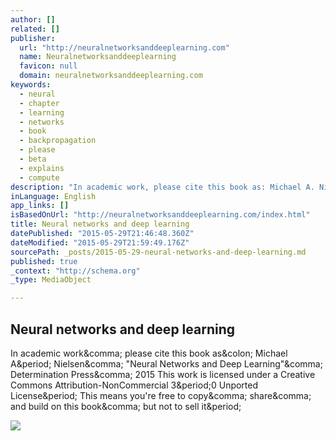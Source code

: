 ```yaml
---
author: []
related: []
publisher:
  url: "http://neuralnetworksanddeeplearning.com"
  name: Neuralnetworksanddeeplearning
  favicon: null
  domain: neuralnetworksanddeeplearning.com
keywords:
  - neural
  - chapter
  - learning
  - networks
  - book
  - backpropagation
  - please
  - beta
  - explains
  - compute
description: "In academic work, please cite this book as: Michael A. Nielsen, \"Neural Networks and Deep Learning\", Determination Press, 2015 This work is licensed under a Creative Commons Attribution-NonCommercial 3.0 Unported License. This means you're free to copy, share, and build on this book, but not to sell it."
inLanguage: English
app_links: []
isBasedOnUrl: "http://neuralnetworksanddeeplearning.com/index.html"
title: Neural networks and deep learning
datePublished: "2015-05-29T21:46:48.360Z"
dateModified: "2015-05-29T21:59:49.176Z"
sourcePath: _posts/2015-05-29-neural-networks-and-deep-learning.md
published: true
_context: "http://schema.org"
_type: MediaObject

---
```

<article style=""><h1>Neural networks and deep learning</h1><p>In academic work&amp;comma; please cite this book as&amp;colon; Michael A&amp;period; Nielsen&amp;comma; "Neural Networks and Deep Learning"&amp;comma; Determination Press&amp;comma; 2015 This work is licensed under a Creative Commons Attribution-NonCommercial 3&amp;period;0 Unported License&amp;period; This means you're free to copy&amp;comma; share&amp;comma; and build on this book&amp;comma; but not to sell it&amp;period;</p><img src="http://neuralnetworksanddeeplearning.com/assets/Michael_Nielsen_Web_Small.jpg" /></article>